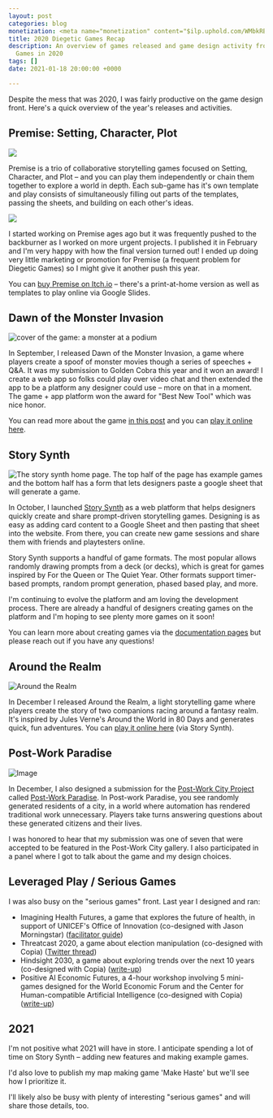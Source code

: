 ```yaml
---
layout: post
categories: blog
monetization: <meta name="monetization" content="$ilp.uphold.com/WMbkRBiZFgbx">
title: 2020 Diegetic Games Recap
description: An overview of games released and game design activity from Diegetic
  Games in 2020
tags: []
date: 2021-01-18 20:00:00 +0000

---
```

Despite the mess that was 2020, I was fairly productive on the game design front. Here's a quick overview of the year's releases and activities.

## Premise: Setting, Character, Plot

![](https://img.itch.zone/aW1nLzI5OTI1MDkucG5n/original/a1zzZN.png)

Premise is a trio of collaborative storytelling games focused on Setting, Character, and Plot – and you can play them independently or chain them together to explore a world in depth. Each sub-game has it's own template and play consists of simultaneously filling out parts of the templates, passing the sheets, and building on each other's ideas.

![](https://img.itch.zone/aW1hZ2UvNTQ2NDI4LzI5OTYyNDMucG5n/347x500/zimD9l.png)

I started working on Premise ages ago but it was frequently pushed to the backburner as I worked on more urgent projects. I published it in February and I'm very happy with how the final version turned out! I ended up doing very little marketing or promotion for Premise (a frequent problem for Diegetic Games) so I might give it another push this year.

You can [buy Premise on Itch.io](https://randylubin.itch.io/premise-setting-character-plot) – there's a print-at-home version as well as templates to play online via Google Slides.

## Dawn of the Monster Invasion

![cover of the game: a monster at a podium](https://diegeticgames.com/img/monster-game-cover.png)

In September, I released Dawn of the Monster Invasion, a game where players create a spoof of monster movies though a series of speeches + Q&A. It was my submission to Golden Cobra this year and it won an award! I create a web app so folks could play over video chat and then extended the app to be a platform any designer could use – more on that in a moment. The game + app platform won the award for "Best New Tool" which was nice honor.

You can read more about the game [in this post](https://diegeticgames.com/blog/2020/09/21/dawn-of-the-monster-invasion-my-golden-cobra-2020-submission.html) and you can [play it online here](http://monster.diegeticgames.com/).

## Story Synth

![The story synth home page. The top half of the page has example games and the bottom half has a form that lets designers paste a google sheet that will generate a game.](https://pbs.twimg.com/media/EnrvrCcVQAERNUm?format=png&name=900x900)

In October, I launched [Story Synth](http://storysynth.org/) as a web platform that helps designers quickly create and share prompt-driven storytelling games. Designing is as easy as adding card content to a Google Sheet and then pasting that sheet into the website. From there, you can create new game sessions and share them with friends and playtesters online.

Story Synth supports a handful of game formats. The most popular allows randomly drawing prompts from a deck (or decks), which is great for games inspired by For the Queen or The Quiet Year. Other formats support timer-based prompts, random prompt generation, phased based play, and more.

I'm continuing to evolve the platform and am loving the development process. There are already a handful of designers creating games on the platform and I'm hoping to see plenty more games on it soon!

You can learn more about creating games via the [documentation pages](https://docs.storysynth.org/guide/#overview) but please reach out if you have any questions!

## Around the Realm

![Around the Realm](https://img.itch.zone/aW1nLzQ4MzQ2OTIucG5n/original/LIweGl.png)

In December I released Around the Realm, a light storytelling game where players create the story of two companions racing around a fantasy realm. It's inspired by Jules Verne's Around the World in 80 Days and generates quick, fun adventures. You can [play it online here](http://storysynth.org/Games/Around-The-Realm) (via Story Synth).

## Post-Work Paradise

![Image](https://pbs.twimg.com/media/Eq7MjPfU0AE1mTc?format=png&name=small)

In December, I also designed a submission for the [Post-Work City Project](https://postwork.city/) called [Post-Work Paradise](http://storysynth.org/games/Post-Work-City). In Post-work Paradise, you see randomly generated residents of a city, in a world where automation has rendered traditional work unnecessary. Players take turns answering questions about these generated citizens and their lives.

I was honored to hear that my submission was one of seven that were accepted to be featured in the Post-Work City gallery. I also participated in a panel where I got to talk about the game and my design choices.

## Leveraged Play / Serious Games

I was also busy on the "serious games" front. Last year I designed and ran:

* Imagining Health Futures, a game that explores the future of health, in support of UNICEF's Office of Innovation (co-designed with Jason Morningstar) ([facilitator guide](https://drive.google.com/file/d/1ZWTMnG3gqjG2R2Mc95uodPoNo-GnNR5V/view?usp=sharing))
* Threatcast 2020, a game about election manipulation (co-designed with Copia) ([Twitter thread](https://twitter.com/randylubin/status/1299135869803085826))
* Hindsight 2030, a game about exploring trends over the next 10 years (co-designed with Copia) ([write-up](https://www.techdirt.com/articles/20201130/10074645790/copia-gaming-hour-experiment-getting-together-virtually-to-play-with-future.shtml))
* Positive AI Economic Futures, a 4-hour workshop involving 5 mini-games designed for the World Economic Forum and the Center for Human-compatible Artificial Intelligence (co-designed with Copia) ([write-up](https://blog.randylubin.com/positive-ai-economic-futures-workshop))

## 2021

I'm not positive what 2021 will have in store. I anticipate spending a lot of time on Story Synth – adding new features and making example games.

I'd also love to publish my map making game 'Make Haste' but we'll see how I prioritize it.

I'll likely also be busy with plenty of interesting "serious games" and will share those details, too.